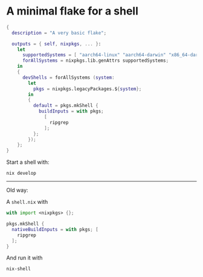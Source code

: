 # A minimal flake for a shell

```nix
{
  description = "A very basic flake";

  outputs = { self, nixpkgs, ... }:
    let
      supportedSystems = [ "aarch64-linux" "aarch64-darwin" "x86_64-darwin" "x86_64-linux" ];
      forAllSystems = nixpkgs.lib.genAttrs supportedSystems;
    in
    {
      devShells = forAllSystems (system:
        let
          pkgs = nixpkgs.legacyPackages.${system};
        in
        {
          default = pkgs.mkShell {
            buildInputs = with pkgs;
              [
                ripgrep
              ];
          };
        });
    };
}
```

Start a shell with:

```
nix develop
```

---

Old way:

A `shell.nix` with

```nix
with import <nixpkgs> {};

pkgs.mkShell {
  nativeBuildInputs = with pkgs; [
    ripgrep
  ];
}
```

And run it with

```
nix-shell
```
